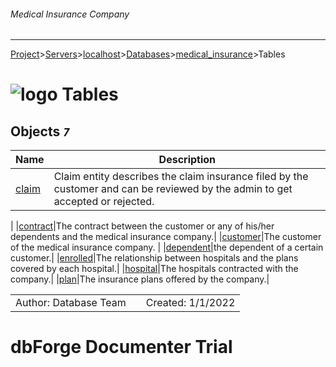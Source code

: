 ###### Medical Insurance Company
___
[Project](../../../../../startpage.md)>[Servers](../../../../Servers.md)>[localhost](../../../localhost.md)>[Databases](../../Databases.md)>[medical_insurance](../medical_insurance.md)>Tables


# ![logo](../../../../../Images/folder64.svg) Tables



## <a name="#Tables"></a>Objects _`7`_
|Name|Description|
|---|---|
|[claim](claim.md)|Claim entity describes the claim insurance filed by the customer and can be reviewed by the admin to get accepted or rejected.
|
|[contract](contract.md)|The contract between the customer or any of his/her dependents and the medical insurance company.|
|[customer](customer.md)|The customer of the medical insurance company.
|
|[dependent](dependent.md)|the dependent of a certain customer.|
|[enrolled](enrolled.md)|The relationship between hospitals and the plans covered by each hospital.|
|[hospital](hospital.md)|The hospitals contracted with the company.|
|[plan](plan.md)|The insurance plans offered by the company.|

||||
|---|---|---|
|Author: Database Team||Created: 1/1/2022|
# dbForge Documenter Trial
